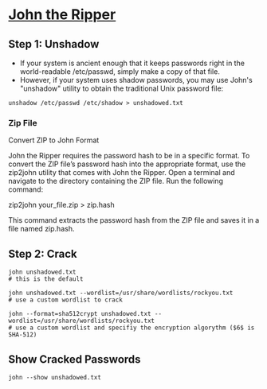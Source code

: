 # [John the Ripper](https://www.openwall.com/john/doc/EXAMPLES.shtml)

## Step 1: Unshadow
- If your system is ancient enough that it keeps passwords right in the world-readable /etc/passwd, simply make a copy of that file.
- However, if your system uses shadow passwords, you may use John's "unshadow" utility to obtain the traditional Unix password file: 
```
unshadow /etc/passwd /etc/shadow > unshadowed.txt
```
### Zip File

 Convert ZIP to John Format

John the Ripper requires the password hash to be in a specific format. To convert the ZIP file’s password hash into the appropriate format, use the zip2john utility that comes with John the Ripper. Open a terminal and navigate to the directory containing the ZIP file. Run the following command:

zip2john your_file.zip > zip.hash

This command extracts the password hash from the ZIP file and saves it in a file named zip.hash.

## Step 2: Crack
```
john unshadowed.txt
# this is the default

john unshadowed.txt --wordlist=/usr/share/wordlists/rockyou.txt
# use a custom wordlist to crack

john --format=sha512crypt unshadowed.txt --wordlist=/usr/share/wordlists/rockyou.txt
# use a custom wordlist and specifiy the encryption algorythm ($6$ is SHA-512)
```

## Show Cracked Passwords
```
john --show unshadowed.txt
```
